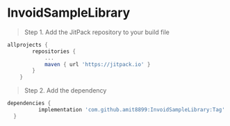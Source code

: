 # InvoidSampleLibrary
> Step 1. Add the JitPack repository to your build file

```gradle
allprojects {
		repositories {
			...
			maven { url 'https://jitpack.io' }
		}
	}
  ```
  
  > Step 2. Add the dependency
  
  ```gradle
  dependencies {
	        implementation 'com.github.amit8899:InvoidSampleLibrary:Tag'
	}
 ```
